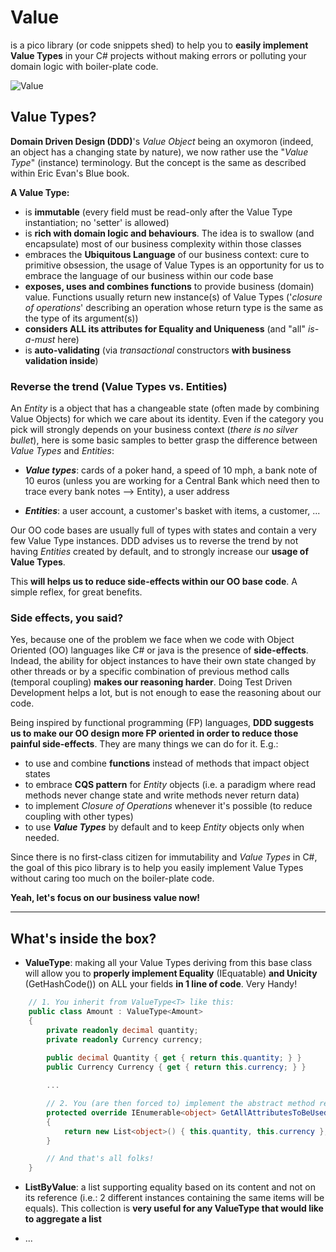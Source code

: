 # Value

is a pico library (or code snippets shed) to help you to __easily implement Value Types__ in your C# projects without making errors or polluting your domain logic with boiler-plate code.

![Value](https://github.com/tpierrain/Value/blob/master/Value-small.jpg?raw=true)

## Value Types?
__Domain Driven Design (DDD)__'s *Value Object* being an oxymoron (indeed, an object has a changing state by nature), we now rather use the "*Value Type*" (instance) terminology. But the concept is the same as described within Eric Evan's Blue book.

__A Value Type:__
 - is __immutable__ (every field must be read-only after the Value Type instantiation; no 'setter' is allowed)
 - is __rich with domain logic and behaviours__. The idea is to swallow (and encapsulate) most of our business complexity within those classes
 - embraces the __Ubiquitous Language__ of our business context: cure to primitive obsession, the usage of Value Types is an opportunity for us to embrace the language of our business within our code base
 - __exposes, uses and combines functions__ to provide business (domain) value. Functions usually return new instance(s) of Value Types ('*closure of operations*' describing an operation whose return type is the same as the type of its argument(s))
 - __considers ALL its attributes for Equality and Uniqueness__ (and "all" *is-a-must* here)
 - is __auto-validating__ (via *transactional* constructors __with business validation inside__)


### Reverse the trend (Value Types vs. Entities)

An *Entity* is a object that has a changeable state (often made by combining Value Objects) for which we care about its identity. Even if the category you pick will strongly depends on your business context (*there is no silver bullet*), here is some basic samples to better grasp the difference between *Value Types* and *Entities*:
 
 - __*Value types*__: cards of a poker hand, a speed of 10 mph, a bank note of 10 euros (unless you are working for a Central Bank which need then to trace every bank notes --> Entity), a user address

 - __*Entities*__: a user account, a customer's basket with items, a customer, ...

Our OO code bases are usually full of types with states and contain a very few Value Type instances.
DDD advises us to reverse the trend by not having *Entities* created by default, and to strongly increase our __usage of Value Types__. 

This __will helps us to reduce side-effects within our OO base code__. A simple reflex, for great benefits.

### Side effects, you said?

Yes, because one of the problem we face when we code with Object Oriented (OO) languages like C# or java is the presence of __side-effects__. Indead, the ability for object instances to have their own state changed by other threads or by a specific combination of previous method calls (temporal coupling) __makes our reasoning harder__. Doing Test Driven Development helps a lot, but is not enough to ease the reasoning about our code.

Being inspired by functional programming (FP) languages, __DDD suggests us to make our OO design more FP oriented in order to reduce those painful side-effects__. They are many things we can do for it. E.g.: 
 - to use and combine __functions__ instead of methods that impact object states
 - to embrace __CQS pattern__ for *Entity* objects (i.e. a paradigm where read methods never change state and write methods never return data)
 - to implement *Closure of Operations* whenever it's possible (to reduce coupling with other types)
 - to use __*Value Types*__ by default and to keep *Entity* objects only when needed.

Since there is no first-class citizen for immutability and *Value Types* in C#, the goal of this pico library is to help you easily implement Value Types without caring too much on the boiler-plate code. 

__Yeah, let's focus on our business value now!__

--- 

## What's inside the box?

 - __ValueType<T>__: making all your Value Types deriving from this base class will allow you to __properly implement Equality__ (IEquatable) __and Unicity__ (GetHashCode()) on ALL your fields __in 1 line of code__. Very Handy!
```c#
    // 1. You inherit from ValueType<T> like this:
	public class Amount : ValueType<Amount>
    {
        private readonly decimal quantity;
        private readonly Currency currency;
		
		public decimal Quantity { get { return this.quantity; } }
        public Currency Currency { get { return this.currency; } }

		...

		// 2. You (are then forced to) implement the abstract method returning the list of all your fields
		protected override IEnumerable<object> GetAllAttributesToBeUsedForEquality()
        {
            return new List<object>() { this.quantity, this.currency }; // The line of code I was talking about
        }

		// And that's all folks!
    }


```

 - __ListByValue<T>__: a list supporting equality based on its content and not on its reference (i.e.: 2 different instances containing the same items will be equals). This collection is __very useful for any ValueType that would like to aggregate a list__

 - ...

 
 
